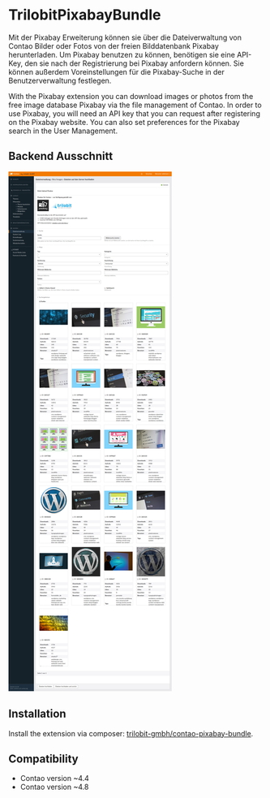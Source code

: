 TrilobitPixabayBundle
==============================================

Mit der Pixabay Erweiterung können sie über die Dateiverwaltung von Contao Bilder oder Fotos von der freien Bilddatenbank Pixabay herunterladen. Um Pixabay benutzen zu können, benötigen sie eine API-Key, den sie nach der Registrierung bei Pixabay anfordern können. Sie können außerdem Voreinstellungen für die Pixabay-Suche in der Benutzerverwaltung festlegen.


With the Pixabay extension you can download images or photos from the free image database Pixabay via the file management of Contao. In order to use Pixabay, you will need an API key that you can request after registering on the Pixabay website. You can also set preferences for the Pixabay search in the User Management.


Backend Ausschnitt
------------

![Backend Ausschnitt](docs/images/contao-pixabay-bundle.png?raw=true "TrilobitPixabayBundle")


Installation
------------

Install the extension via composer: [trilobit-gmbh/contao-pixabay-bundle](https://packagist.org/packages/trilobit-gmbh/contao-pixabay-bundle).


Compatibility
-------------

- Contao version ~4.4
- Contao version ~4.8
